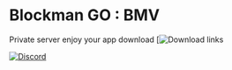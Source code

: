 # Blockman GO : BMV
Private server enjoy your app download
[![Download links](https://mega.nz/file/DsYmSTAT#bnJ4BGSJ_zFzwE6DWbPJSZgQTyBn0tAWASoWG2CjJY8)

[![Discord](https://img.shields.io/discord/724163890803638273.svg?label=&logo=discord&logoColor=ffffff&color=7389D8&labelColor=6A7EC2)](https://discord.gg/34HbFPEu)





<!-- sillysock was here -->
